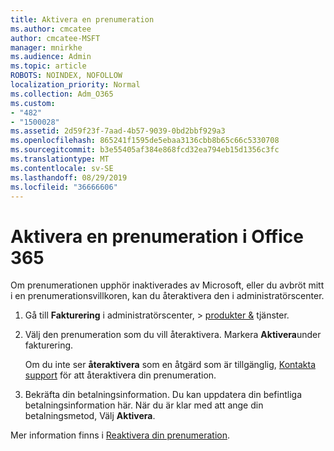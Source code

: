 ```yaml
---
title: Aktivera en prenumeration
ms.author: cmcatee
author: cmcatee-MSFT
manager: mnirkhe
ms.audience: Admin
ms.topic: article
ROBOTS: NOINDEX, NOFOLLOW
localization_priority: Normal
ms.collection: Adm_O365
ms.custom:
- "482"
- "1500028"
ms.assetid: 2d59f23f-7aad-4b57-9039-0bd2bbf929a3
ms.openlocfilehash: 865241f1595de5ebaa3136cbb8b65c66c5330708
ms.sourcegitcommit: b3e55405af384e868fcd32ea794eb15d1356c3fc
ms.translationtype: MT
ms.contentlocale: sv-SE
ms.lasthandoff: 08/29/2019
ms.locfileid: "36666606"
---
```

# <a name="reactivate-an-office-365-subscription"></a>Aktivera en prenumeration i Office 365

Om prenumerationen upphör inaktiverades av Microsoft, eller du avbröt mitt i en prenumerationsvillkoren, kan du återaktivera den i administratörscenter.
  
1. Gå till **Fakturering** i administratörscenter, \> [produkter &](https://go.microsoft.com/fwlink/p/?linkid=842054) tjänster.

2. Välj den prenumeration som du vill återaktivera. Markera **Aktivera**under fakturering.

    Om du inte ser **återaktivera** som en åtgärd som är tillgänglig, [Kontakta support](https://docs.microsoft.com/office365/admin/contact-support-for-business-products?view=o365-worldwide) för att återaktivera din prenumeration.

3. Bekräfta din betalningsinformation. Du kan uppdatera din befintliga betalningsinformation här. När du är klar med att ange din betalningsmetod, Välj **Aktivera**.

Mer information finns i [Reaktivera din prenumeration](https://docs.microsoft.com/office365/admin/subscriptions-and-billing/reactivate-your-subscription).